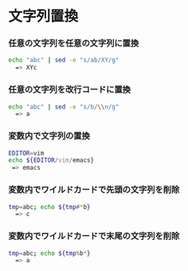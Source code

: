 ﻿# 文字列置換

### 任意の文字列を任意の文字列に置換

```bash
echo "abc" | sed -e "s/ab/XY/g"
  => XYc
```

### 任意の文字列を改行コードに置換

```bash
echo "abc" | sed -e "s/b/\\n/g"
  => a
```

### 変数内で文字列の置換

```bash
EDITOR=vim
echo ${EDITOR/vim/emacs}
 => emacs
```

### 変数内でワイルドカードで先頭の文字列を削除

```bash
tmp=abc; echo ${tmp#*b}
  => c
```

### 変数内でワイルドカードで末尾の文字列を削除

```bash
tmp=abc; echo ${tmp%b*}
  => a
```

